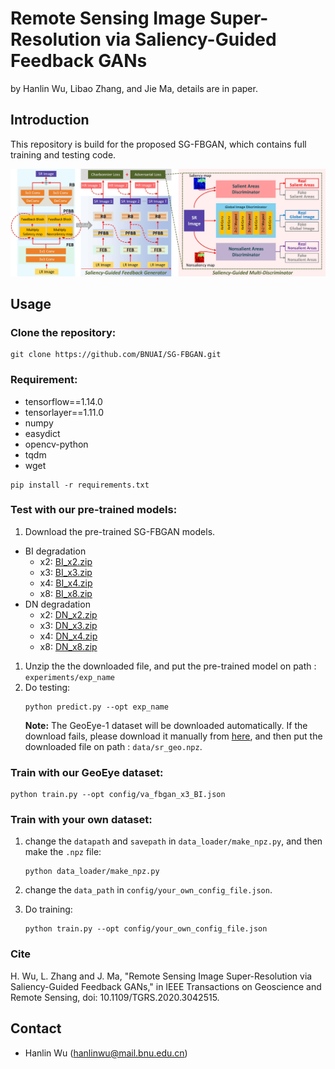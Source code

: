 # Remote Sensing Image Super-Resolution via Saliency-Guided Feedback GANs

by Hanlin Wu, Libao Zhang, and Jie Ma, details are in paper.

## Introduction
This repository is build for the proposed SG-FBGAN, which contains full training and testing code. 

![framework](/_images/framework.jpg)

## Usage

### Clone the repository:

```
git clone https://github.com/BNUAI/SG-FBGAN.git
```

### Requirement:

- tensorflow==1.14.0
- tensorlayer==1.11.0
- numpy
- easydict
- opencv-python
- tqdm
- wget

```
pip install -r requirements.txt
```

### Test with our pre-trained models:

1. Download the pre-trained SG-FBGAN models.
   
- BI degradation
  - x2: [BI_x2.zip](https://github.com/BNUAI/SG-FBGAN/releases/download/v1.0/BI_x2.zip)
  - x3: [BI_x3.zip](https://github.com/BNUAI/SG-FBGAN/releases/download/v1.0/BI_x3.zip)
  - x4: [BI_x4.zip](https://github.com/BNUAI/SG-FBGAN/releases/download/v1.0/BI_x4.zip)
  - x8: [BI_x8.zip](https://github.com/BNUAI/SG-FBGAN/releases/download/v1.0/BI_x8.zip)
- DN degradation
  - x2: [DN_x2.zip](https://github.com/BNUAI/SG-FBGAN/releases/download/v1.0/DN_x2.zip)
  - x3: [DN_x3.zip](https://github.com/BNUAI/SG-FBGAN/releases/download/v1.0/DN_x3.zip)
  - x4: [DN_x4.zip](https://github.com/BNUAI/SG-FBGAN/releases/download/v1.0/DN_x4.zip)
  - x8: [DN_x8.zip](https://github.com/BNUAI/SG-FBGAN/releases/download/v1.0/DN_x8.zip)

1. Unzip the the downloaded file, and put the pre-trained model on path : `experiments/exp_name`
2. Do testing: 
    ```
    python predict.py --opt exp_name
    ```
    **Note:** The GeoEye-1 dataset will be downloaded automatically. If the download fails, please download it manually from [here](https://github.com/BNUAI/SG-FBGAN/releases/download/v1.0/sr_geo.npz), and then put the downloaded file on path : `data/sr_geo.npz`.

### Train with our GeoEye dataset:

```
python train.py --opt config/va_fbgan_x3_BI.json
```

### Train with your own dataset:

1. change the `datapath` and `savepath` in `data_loader/make_npz.py`, and then make the `.npz` file:
   
   ```
   python data_loader/make_npz.py
   ```
2. change the `data_path` in `config/your_own_config_file.json`.
3. Do training:
   ```
   python train.py --opt config/your_own_config_file.json
   ```
   
### Cite
H. Wu, L. Zhang and J. Ma, "Remote Sensing Image Super-Resolution via Saliency-Guided Feedback GANs," in IEEE Transactions on Geoscience and Remote Sensing, doi: 10.1109/TGRS.2020.3042515.

## Contact
- Hanlin Wu (hanlinwu@mail.bnu.edu.cn)
